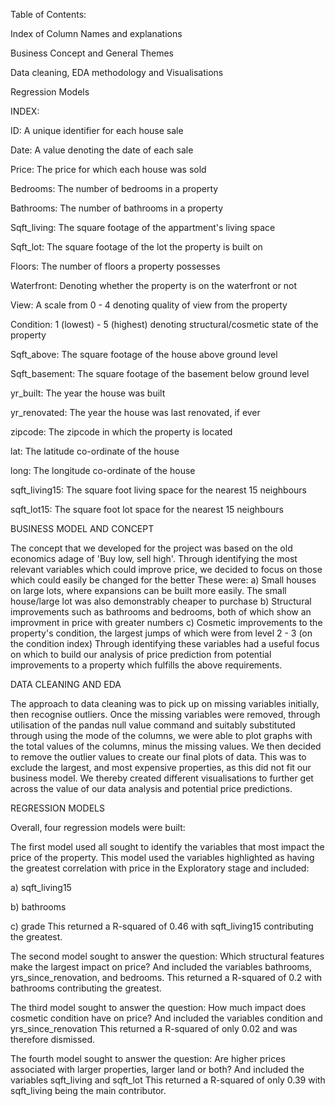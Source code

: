 Table of Contents:

Index of Column Names and explanations

Business Concept and General Themes

Data cleaning, EDA methodology and Visualisations

Regression Models 

INDEX:

ID: A unique identifier for each house sale

Date: A value denoting the date of each sale

Price: The price for which each house was sold

Bedrooms: The number of bedrooms in a property

Bathrooms: The number of bathrooms in a property

Sqft_living: The square footage of the appartment's living space

Sqft_lot: The square footage of the lot the property is built on

Floors: The number of floors a property possesses

Waterfront: Denoting whether the property is on the waterfront or not

View: A scale from 0 - 4 denoting quality of view from the property

Condition: 1 (lowest) - 5 (highest) denoting structural/cosmetic state of the property

Sqft_above: The square footage of the house above ground level

Sqft_basement: The square footage of the basement below ground level

yr_built: The year the house was built

yr_renovated: The year the house was last renovated, if ever

zipcode: The zipcode in which the property is located

lat: The latitude co-ordinate of the house

long: The longitude co-ordinate of the house

sqft_living15: The square foot living space for the nearest 15 neighbours

sqft_lot15:  The square foot lot space for the nearest 15 neighbours

BUSINESS MODEL AND CONCEPT

The concept that we developed for the project was based on the old economics adage of 'Buy low, sell high'.
Through identifying the most relevant variables which could improve price, we decided to focus on those which could easily be
changed for the better
These were:
a) Small houses on large lots, where expansions can be built more easily. The small house/large lot was also demonstrably 
cheaper to purchase
b) Structural improvements such as bathrooms and bedrooms, both of which show an improvment in price with greater numbers
c) Cosmetic improvements to the property's condition, the largest jumps of which were from level 2 - 3 (on the condition index)
Through identifying these variables had a useful focus on which to build our analysis of price prediction from potential
improvements to a property which fulfills the above requirements.

DATA CLEANING AND EDA

The approach to data cleaning was to pick up on missing variables initially, then recognise outliers. Once the missing
variables were removed, through utilisation of the pandas null value command and suitably substituted through using the 
mode of the columns, we were able to plot graphs with the total values of the columns, minus the missing values.
We then decided to remove the outlier values to create our final plots of data. This was to exclude the largest, and most 
expensive properties, as this did not fit our business model. We thereby created different visualisations to further get
across the value of our data analysis and potential price predictions. 

REGRESSION MODELS

Overall, four regression models were built:


The first model used all sought to identify the variables that most impact the price of the property. This model used the variables highlighted as having the greatest correlation with price in the Exploratory stage and included:


a) sqft_living15


b) bathrooms  


c) grade
This returned a R-squared of 0.46 with sqft_living15 contributing the greatest.


The second model sought to answer the question: Which structural features make the largest impact on price? And included the variables bathrooms, yrs_since_renovation, and bedrooms.
This returned a R-squared of 0.2 with bathrooms contributing the greatest.


The third model sought to answer the question: How much impact does cosmetic condition have on price? And included the variables condition and yrs_since_renovation
This returned a R-squared of only 0.02 and was therefore dismissed.


The fourth model sought to answer the question: Are higher prices associated with larger properties, larger land or both? And included the variables sqft_living and sqft_lot
This returned a R-squared of only 0.39 with sqft_living being the main contributor.
